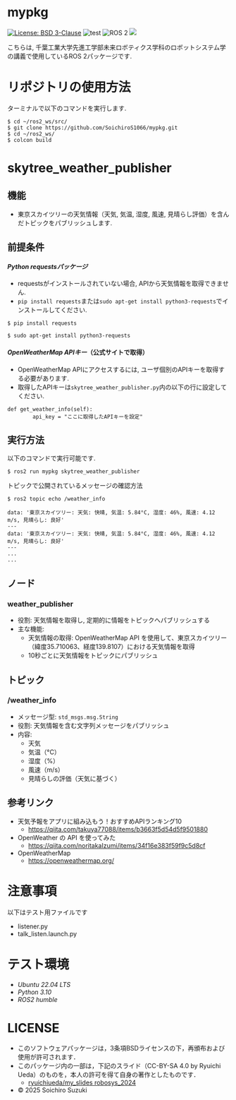 # mypkg
[![License: BSD 3-Clause](https://img.shields.io/badge/License-BSD%203--Clause-blue.svg)](https://opensource.org/licenses/BSD-3-Clause)
![test](https://github.com/SoichiroS1066/mypkg/actions/workflows/test.yml/badge.svg)
<img src="https://img.shields.io/badge/ROS%202-00A1A7.svg?logo=ros&logoColor=white&style=for-the-badge" alt="ROS 2">
<img src="https://img.shields.io/badge/-Python-yellow.svg?logo=python&style=for-the-badge">

こちらは, 千葉工業大学先進工学部未来ロボティクス学科のロボットシステム学の講義で使用しているROS 2パッケージです.

# リポジトリの使用方法

ターミナルで以下のコマンドを実行します.
```
$ cd ~/ros2_ws/src/
$ git clone https://github.com/SoichiroS1066/mypkg.git
$ cd ~/ros2_ws/
$ colcon build
```

# skytree_weather_publisher

## 機能
- 東京スカイツリーの天気情報（天気, 気温, 湿度, 風速, 見晴らし評価）を含んだトピックをパブリッシュします.

## 前提条件 
#### *Python requestsパッケージ* 
- requestsがインストールされていない場合, APIから天気情報を取得できません.
- `pip install requests`または`sudo apt-get install python3-requests`でインストールしてください.
```
$ pip install requests
```
```
$ sudo apt-get install python3-requests
```

#### *OpenWeatherMap APIキー*（公式サイトで取得）
- OpenWeatherMap APIにアクセスするには, ユーザ個別のAPIキーを取得する必要があります.
- 取得したAPIキーは`skytree_weather_publisher.py`内の以下の行に設定してください.
```
def get_weather_info(self):
        api_key = "ここに取得したAPIキーを設定"
```

## 実行方法
以下のコマンドで実行可能です.
```
$ ros2 run mypkg skytree_weather_publisher
``` 

トピックで公開されているメッセージの確認方法
```
$ ros2 topic echo /weather_info
```
```
data: '東京スカイツリー: 天気: 快晴, 気温: 5.84°C, 湿度: 46%, 風速: 4.12 m/s, 見晴らし: 良好'
---
data: '東京スカイツリー: 天気: 快晴, 気温: 5.84°C, 湿度: 46%, 風速: 4.12 m/s, 見晴らし: 良好'
---
...
...
```

## ノード

### weather_publisher

- 役割: 天気情報を取得し, 定期的に情報をトピックへパブリッシュする
- 主な機能:
    - 天気情報の取得: OpenWeatherMap API を使用して、東京スカイツリー（緯度35.710063、経度139.8107）における天気情報を取得
    - 10秒ごとに天気情報をトピックにパブリッシュ

## トピック

### /weather_info

- メッセージ型: `std_msgs.msg.String`
- 役割: 天気情報を含む文字列メッセージをパブリッシュ
- 内容:
    - 天気
    - 気温（°C）
    - 湿度（%）
    - 風速（m/s）
    - 見晴らしの評価（天気に基づく）

## 参考リンク
- 天気予報をアプリに組み込もう！おすすめAPIランキング10
    - https://qiita.com/takuya77088/items/b3663f5d54d5f9501880
- OpenWeather の API を使ってみた
    - https://qiita.com/noritakaIzumi/items/34f16e383f59f9c5d8cf
- OpenWeatherMap
    - https://openweathermap.org/

# 注意事項
以下はテスト用ファイルです
- listener.py
- talk_listen.launch.py

# テスト環境
- *Ubuntu 22.04 LTS*
- *Python 3.10*
- *ROS2 humble*

# LICENSE

- このソフトウェアパッケージは，3条項BSDライセンスの下，再頒布および使用が許可されます．
- このパッケージ内の一部は，下記のスライド（CC-BY-SA 4.0 by Ryuichi Ueda）のものを，本人の許可を得て自身の著作としたものです．
    - [ryuichiueda/my_slides robosys_2024](https://github.com/ryuichiueda/my_slides/tree/master/robosys_2024)
- © 2025 Soichiro Suzuki
